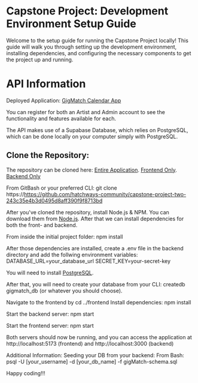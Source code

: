 # Capstone Project: Development Environment Setup Guide
Welcome to the setup guide for running the Capstone Project locally! This guide will walk you through setting up the development environment, installing dependencies, and configuring the necessary components to get the project up and running.

# API Information
Deployed Application: [GigMatch Calendar App](https://gigmatch-frontend-calendar-app.onrender.com)

You can register for both an Artist and Admin account to see the functionality and features available for each.

The API makes use of a Supabase Database, which relies on PostgreSQL, which can be done locally on your computer simply with PostgreSQL.

## Clone the Repository:
The repository can be cloned here:
[Entire Application](https://github.com/hatchways-community/capstone-project-two-243c35e4b3d0495d8aff390f9f8713bd).
[Frontend Only](https://github.com/clay-odell/GigMatch_Frontend_Calendar_App).
[Backend Only](https://github.com/clay-odell/GigMatch_Backend)

From GitBash or your preferred CLI: 
git clone https://https://github.com/hatchways-community/capstone-project-two-243c35e4b3d0495d8aff390f9f8713bd

After you've cloned the repository, install Node.js & NPM. You can download them from [Node.js](https://nodejs.org/). After that we can install dependencies for both the front- and backend.

From inside the initial project folder:
npm install

After those dependencies are installed, create a .env file in the backend directory and add the follwing environment variables:
DATABASE_URL=your_database_url
SECRET_KEY=your-secret-key

You will need to install [PostgreSQL](https://www.postgresql.org/download/).

After that, you will need to create your database from your CLI:
createdb gigmatch_db (or whatever you should choose).

Navigate to the frontend by cd ../frontend
Install dependencies: npm install

Start the backend server:
npm start

Start the frontend server:
npm start

Both servers should now be running, and you can access the application at http://localhost:5173 (frontend)
and http://localhost:3000 (backend)

Additional Information:
Seeding your DB from your backend:
From Bash:
psql -U [your_username] -d [your_db_name] -f gigMatch-schema.sql

Happy coding!!! 